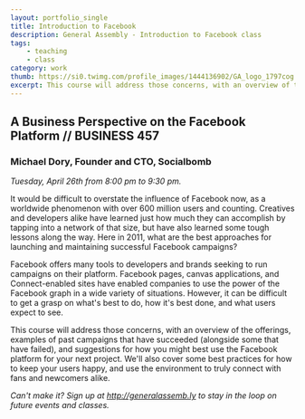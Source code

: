 ```yaml
---
layout: portfolio_single
title: Introduction to Facebook
description: General Assembly - Introduction to Facebook class
tags:
    - teaching
    - class
category: work
thumb: https://si0.twimg.com/profile_images/1444136902/GA_logo_1797cog.png
excerpt: This course will address those concerns, with an overview of the offerings, examples of past campaigns that have succeeded (alongside some that have failed), and suggestions for how you might best use the Facebook platform for your next project. We'll also cover some best practices for how to keep your users happy, and use the environment to truly connect with fans and newcomers alike. 
---
```



## A Business Perspective on the Facebook Platform // BUSINESS 457

### Michael Dory, Founder and CTO, Socialbomb  
_Tuesday, April 26th from 8:00 pm to 9:30 pm._

It would be difficult to overstate the influence of Facebook now, as a worldwide phenomenon with over 600 million users and counting. Creatives and developers alike have learned just how much they can accomplish by tapping into a network of that size, but have also learned some tough lessons along the way. Here in 2011, what are the best approaches for launching and maintaining successful Facebook campaigns?

Facebook offers many tools to developers and brands seeking to run campaigns on their platform. Facebook pages, canvas applications, and Connect-enabled sites have enabled companies to use the power of the Facebook graph in a wide variety of situations. However, it can be difficult to get a grasp on what's best to do, how it's best done, and what users expect to see.

This course will address those concerns, with an overview of the offerings, examples of past campaigns that have succeeded (alongside some that have failed), and suggestions for how you might best use the Facebook platform for your next project. We'll also cover some best practices for how to keep your users happy, and use the environment to truly connect with fans and newcomers alike.

_Can't make it? Sign up at http://generalassemb.ly to stay in the loop on future events and classes._

<!-- http://businessfacebook.eventbrite.com/ -->